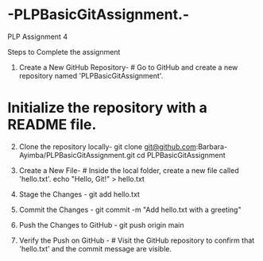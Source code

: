 # -PLPBasicGitAssignment.-
PLP Assignment 4

Steps to Complete the assignment

1. Create a New GitHub Repository- # Go to GitHub and create a new repository named 'PLPBasicGitAssignment'.
# Initialize the repository with a README file.

2. Clone the repository locally- git clone git@github.com:Barbara-Ayimba/PLPBasicGitAssignment.git
cd PLPBasicGitAssignment

3. Create a New File- # Inside the local folder, create a new file called 'hello.txt'.
echo "Hello, Git!" > hello.txt

4. Stage the Changes - git add hello.txt

5. Commit the Changes - git commit -m "Add hello.txt with a greeting"

6.  Push the Changes to GitHub - git push origin main

7.  Verify the Push on GitHub - # Visit the GitHub repository to confirm that 'hello.txt' and the commit message are visible.

